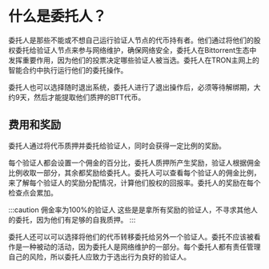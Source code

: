 # 什么是委托人？
委托人是那些不能或不想自己运行验证人节点的代币持有者。他们通过将他们的股权委托给验证人节点来参与网络维护，确保网络安全，委托人在Bittorrent生态中发挥重要作用，因为他们的投票决定哪些验证人被当选。委托人在TRON主网上的智能合约中执行运行他们的委托操作。

委托人也可以选择随时退出系统，委托人进行了退出操作后，必须等待解绑期，大约9天，然后才能提取他们质押的BTT代币。

## 费用和奖励
委托人通过将代币质押并委托给验证人，同时会获得一定比例的奖励。

每个验证人都会设置一个佣金的百分比，委托人质押所产生奖励，验证人根据佣金比例收取一部分，其余都奖励给委托人。委托人可以查看每个验证人的佣金比例，来了解每个验证人的奖励分配情况，计算他们股权的回报率。委托人的奖励在每个检查点会累加。

:::caution 佣金率为100%的验证人
这些是是拿所有奖励的验证人，不寻求其他人的委托，因为他们有足够的自我质押。
:::

委托人还可以可以选择将他们的代币转移委托给另外一个验证人。委托不应该被看作是一种被动的活动，因为委托人是网络维护的一部分。每个委托人都有责任管理自己的风险，所以委托人应致力于选出行为良好的验证人。


